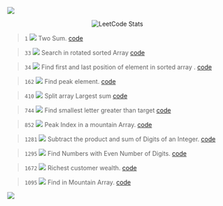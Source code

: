 <p>
 <img src="https://capsule-render.vercel.app/api?type=egg&height=120&color=0:069422,100:ecf542&text=Question%20Directory&fontAlign=48&fontAlignY=45&section=header&reversal=true&fontColor=033d13&fontSize=40"/>
</p>

<div align="center">

![LeetCode Stats](https://leetcard.jacoblin.cool/aditiiprasad?theme=dark&font=Noto%20Sans%20Bamum)
</div>

> `1`      <img src="https://img.shields.io/badge/Easy-02f212"> 
> Two Sum. <a href="code/TwoSum.java">code</a> 

> `33` <img src="https://img.shields.io/badge/Medium-e69c09">
> Search in rotated sorted Array <a href="code/RBS.java">code</a> 

> `34` <img src="https://img.shields.io/badge/Medium-e69c09">
> Find first and last position of element in sorted array . <a href="code/SearchRange.java">code</a>

> `162` <img src="https://img.shields.io/badge/Medium-e69c09">
> Find peak element. <a href="code/PeakElement.java">code</a>

> `410` <img src="https://img.shields.io/badge/Hard-fc0505">
> Split array Largest sum <a href="#">code</a>

> `744`  <img src="https://img.shields.io/badge/Easy-02f212">
> Find smallest letter greater than target <a href="code/NextGreatestLetter.java">code</a> 

> `852` <img src="https://img.shields.io/badge/Medium-e69c09">
> Peak Index in a mountain Array. <a href="code/Mountain.java">code</a> 

> `1281`  <img src="https://img.shields.io/badge/Easy-02f212"> 
> Subtract the product and sum of Digits of an Integer. <a href="code/SubProductSum.java">code</a> 

> `1295`  <img src="https://img.shields.io/badge/Easy-02f212"> 
> Find Numbers with Even Number of Digits. <a href="code/EvenDigits.java">code</a> 

> `1672`   <img src="https://img.shields.io/badge/Easy-02f212"> 
> Richest customer wealth. <a href="code/MaxWealth.java">code</a> 

> `1095`   <img src="https://img.shields.io/badge/Hard-fc0505">
> Find in Mountain Array. <a href="code/SearchInMountain.java">code</a> 




<!-- <img src="https://img.shields.io/badge/Easy-02f212"> <img src="https://img.shields.io/badge/Medium-e69c09"> <img src="https://img.shields.io/badge/Hard-fc0505">  -->
<p>
 <img src="https://capsule-render.vercel.app/api?type=egg&height=120&color=0:069422,100:ecf542&fontAlign=48&fontAlignY=45&section=footer&reversal=true&fontColor=033d13&stroke=0a6b06&strokeWidth=2&descAlignY=75&descAlign=49&fontSize=60"/>
</p>


